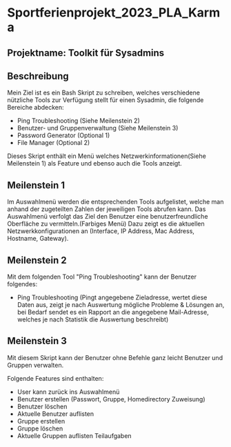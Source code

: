 # Sportferienprojekt_2023_PLA_Karma

## Projektname: Toolkit für Sysadmins

## Beschreibung

Mein Ziel ist es ein Bash Skript zu schreiben, welches verschiedene nützliche Tools zur Verfügung stellt für einen Sysadmin, die folgende Bereiche abdecken:

- Ping Troubleshooting (Siehe Meilenstein 2)
- Benutzer- und Gruppenverwaltung (Siehe Meilenstein 3)
- Password Generator (Optional 1)
- File Manager (Optional 2)

Dieses Skript enthält ein Menü welches Netzwerkinformationen(Siehe Meilenstein 1) als Feature und ebenso auch die Tools anzeigt.

## Meilenstein 1

Im Auswahlmenü werden die entsprechenden Tools aufgelistet, welche man anhand der zugeteilten Zahlen der jeweiligen Tools abrufen kann. Das Auswahlmenü verfolgt das Ziel den Benutzer eine benutzerfreundliche Oberfläche zu vermitteln.(Farbiges Menü) Dazu zeigt es die aktuellen Netzwerkkonfigurationen an (Interface, IP Address, Mac Address, Hostname, Gateway).

## Meilenstein 2

Mit dem folgenden Tool "Ping Troubleshooting" kann der Benutzer folgendes:

- Ping Troubleshooting (Pingt angegebene Zieladresse, wertet diese Daten aus, zeigt je nach Auswertung mögliche Probleme & Lösungen an, bei Bedarf sendet es ein Rapport an die angegebene Mail-Adresse, welches je nach Statistik die Auswertung beschreibt)

## Meilenstein 3

Mit diesem Skript kann der Benutzer ohne Befehle ganz leicht Benutzer und Gruppen verwalten.

Folgende Features sind enthalten:

- User kann zurück ins Auswahlmenü
- Benutzer erstellen (Passwort, Gruppe, Homedirectory Zuweisung)
- Benutzer löschen
- Aktuelle Benutzer auflisten
- Gruppe erstellen
- Gruppe löschen
- Aktuelle Gruppen auflisten
Teilaufgaben
